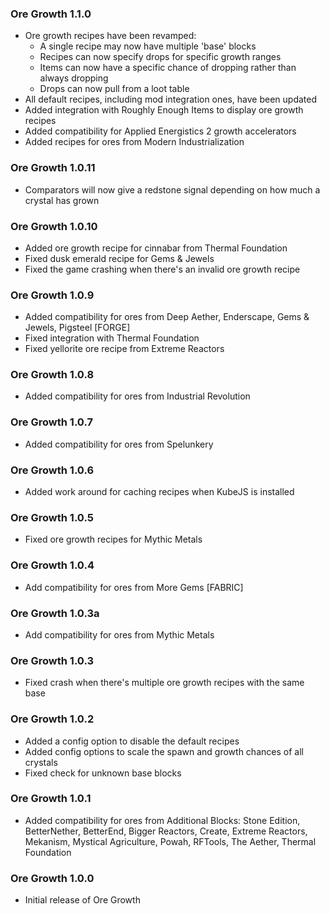 ### Ore Growth 1.1.0
- Ore growth recipes have been revamped:
  - A single recipe may now have multiple 'base' blocks
  - Recipes can now specify drops for specific growth ranges
  - Items can now have a specific chance of dropping rather than always dropping
  - Drops can now pull from a loot table
- All default recipes, including mod integration ones, have been updated
- Added integration with Roughly Enough Items to display ore growth recipes
- Added compatibility for Applied Energistics 2 growth accelerators
- Added recipes for ores from Modern Industrialization

### Ore Growth 1.0.11
- Comparators will now give a redstone signal depending on how much a crystal has grown

### Ore Growth 1.0.10
- Added ore growth recipe for cinnabar from Thermal Foundation
- Fixed dusk emerald recipe for Gems & Jewels
- Fixed the game crashing when there's an invalid ore growth recipe

### Ore Growth 1.0.9
- Added compatibility for ores from Deep Aether, Enderscape, Gems & Jewels, Pigsteel \[FORGE\]
- Fixed integration with Thermal Foundation
- Fixed yellorite ore recipe from Extreme Reactors

### Ore Growth 1.0.8
- Added compatibility for ores from Industrial Revolution

### Ore Growth 1.0.7
- Added compatibility for ores from Spelunkery

### Ore Growth 1.0.6
- Added work around for caching recipes when KubeJS is installed

### Ore Growth 1.0.5
- Fixed ore growth recipes for Mythic Metals

### Ore Growth 1.0.4
- Add compatibility for ores from More Gems \[FABRIC\]

### Ore Growth 1.0.3a
- Add compatibility for ores from Mythic Metals

### Ore Growth 1.0.3
- Fixed crash when there's multiple ore growth recipes with the same base

### Ore Growth 1.0.2
- Added a config option to disable the default recipes
- Added config options to scale the spawn and growth chances of all crystals
- Fixed check for unknown base blocks

### Ore Growth 1.0.1
- Added compatibility for ores from Additional Blocks: Stone Edition, BetterNether, BetterEnd, Bigger Reactors, Create, Extreme Reactors, Mekanism, Mystical Agriculture, Powah, RFTools, The Aether, Thermal Foundation

### Ore Growth 1.0.0
- Initial release of Ore Growth
